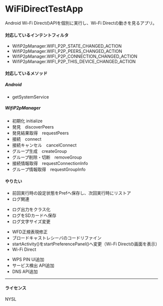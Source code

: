 WiFiDirectTestApp
=================

Android Wi-Fi DirectのAPIを個別に実行し、Wi-Fi Directの動きを見るアプリ。

#### 対応しているインテントフィルタ

* WifiP2pManager.WIFI_P2P_STATE_CHANGED_ACTION
* WifiP2pManager.WIFI_P2P_PEERS_CHANGED_ACTION
* WifiP2pManager.WIFI_P2P_CONNECTION_CHANGED_ACTION
* WifiP2pManager.WIFI_P2P_THIS_DEVICE_CHANGED_ACTION

#### 対応しているメソッド

##### Android
* getSystemService

##### WifiP2pManager

* 初期化 initialize
* 発見　discoverPeers
* 発見結果取得　requestPeers
* 接続　connect
* 接続キャンセル　cancelConnect
* グループ生成　createGroup
* グループ削除・切断　removeGroup
* 接続情報取得　requestConnectionInfo
* グループ情報取得　requestGroupInfo


#### やりたい

* 前回実行時の設定状態をPrefへ保存し、次回実行時にリストア
* ログ関連
 - ログ出力をクラス化
 - ログをSDカードへ保存
 - ログ文字サイズ変更
* WFD正規表現修正
* ブロードキャストレシーバのコードリファイン
* startActivity()をstartPreferencePanel()へ変更（Wi-Fi Directの画面を表示）
* Wi-Fi Direct
 - WPS PIN UI追加
 - サービス検出 API追加
 - DNS API追加

----

#### ライセンス
NYSL
